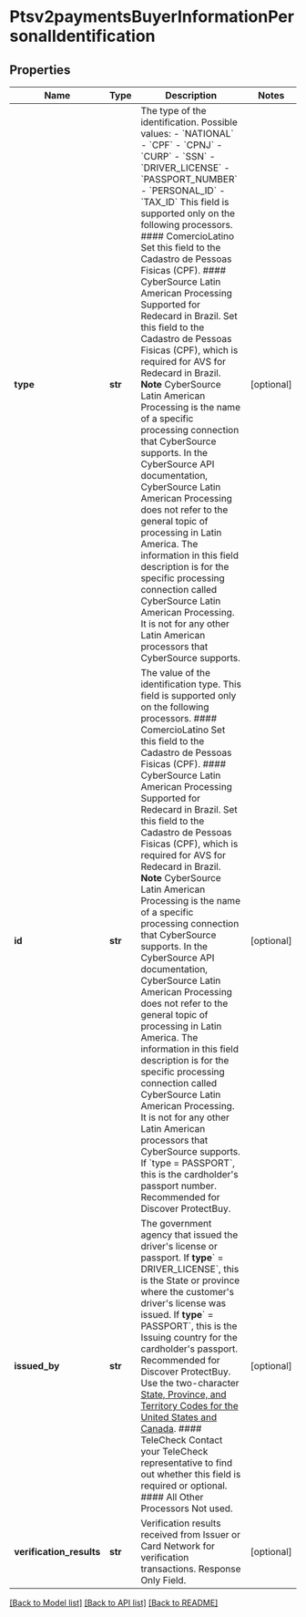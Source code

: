 # Ptsv2paymentsBuyerInformationPersonalIdentification

## Properties
Name | Type | Description | Notes
------------ | ------------- | ------------- | -------------
**type** | **str** | The type of the identification.  Possible values:   - &#x60;NATIONAL&#x60;   - &#x60;CPF&#x60;   - &#x60;CPNJ&#x60;   - &#x60;CURP&#x60;   - &#x60;SSN&#x60;   - &#x60;DRIVER_LICENSE&#x60;   - &#x60;PASSPORT_NUMBER&#x60;   - &#x60;PERSONAL_ID&#x60;   - &#x60;TAX_ID&#x60;  This field is supported only on the following processors.  #### ComercioLatino Set this field to the Cadastro de Pessoas Fisicas (CPF).  #### CyberSource Latin American Processing Supported for Redecard in Brazil. Set this field to the Cadastro de Pessoas Fisicas (CPF), which is required for AVS for Redecard in Brazil. **Note** CyberSource Latin American Processing is the name of a specific processing connection that CyberSource supports. In the CyberSource API documentation, CyberSource Latin American Processing does not refer to the general topic of processing in Latin America. The information in this field description is for the specific processing connection called CyberSource Latin American Processing. It is not for any other Latin American processors that CyberSource supports.  | [optional] 
**id** | **str** | The value of the identification type. This field is supported only on the following processors.  #### ComercioLatino Set this field to the Cadastro de Pessoas Fisicas (CPF).  #### CyberSource Latin American Processing Supported for Redecard in Brazil. Set this field to the Cadastro de Pessoas Fisicas (CPF), which is required for AVS for Redecard in Brazil. **Note** CyberSource Latin American Processing is the name of a specific processing connection that CyberSource supports. In the CyberSource API documentation, CyberSource Latin American Processing does not refer to the general topic of processing in Latin America. The information in this field description is for the specific processing connection called CyberSource Latin American Processing. It is not for any other Latin American processors that CyberSource supports.               If &#x60;type &#x3D; PASSPORT&#x60;, this is the cardholder&#39;s passport number. Recommended for Discover ProtectBuy.  | [optional] 
**issued_by** | **str** | The government agency that issued the driver&#39;s license or passport.  If **type**&#x60; &#x3D; DRIVER_LICENSE&#x60;, this is the State or province where the customer&#39;s driver&#39;s license was issued.  If **type**&#x60; &#x3D; PASSPORT&#x60;, this is the Issuing country for the cardholder&#39;s passport. Recommended for Discover ProtectBuy.  Use the two-character [State, Province, and Territory Codes for the United States and Canada](https://developer.cybersource.com/library/documentation/sbc/quickref/states_and_provinces.pdf).  #### TeleCheck Contact your TeleCheck representative to find out whether this field is required or optional.  #### All Other Processors Not used.  | [optional] 
**verification_results** | **str** | Verification results received from Issuer or Card Network for verification transactions. Response Only Field.  | [optional] 

[[Back to Model list]](../README.md#documentation-for-models) [[Back to API list]](../README.md#documentation-for-api-endpoints) [[Back to README]](../README.md)


